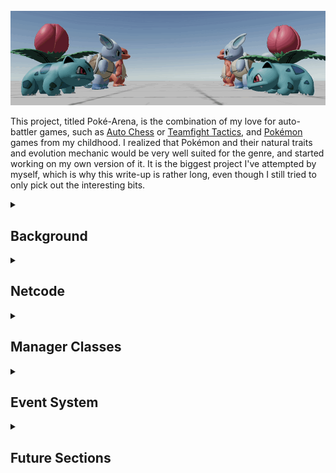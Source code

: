 <br />

<img src="resources/writeups/poke-arena/banner.gif" alt="Banner" class="centered banner shadow">

This project, titled Poké-Arena, is the combination of my love for auto-battler games, such as [Auto Chess](https://ac.dragonest.com/en) or [Teamfight Tactics](https://teamfighttactics.leagueoflegends.com/en-gb/), and [Pokémon](https://www.pokemon.com/uk) games from my childhood. I realized that Pokémon and their natural traits and evolution mechanic would be very well suited for the genre, and started working on my own version of it. It is the biggest project I've attempted by myself, which is why this write-up is rather long, even though I still tried to only pick out the interesting bits.

<details>
  <summary>
    <h2>Background</h2>
  </summary><br />

This project started from a passion for the underlying games and genres, as well as for game development. Due to licensing issues this would create with the Pokémon trademark, I never intended to publish this game, and always saw it more as a hobby project and learning experience.

I knew from the start that this would be an ambitious project, but ambitious was just the start of it. After weeks of preparing the core mechanics, code and systems infrastructure, and the base visuals, which included a tedious process of importing 3D models from my own [Pokémon Sun](https://www.pokemon.com/us/pokemon-video-games/pokemon-sun-and-pokemon-moon/) game, I decided to add multiplayer functionality.

As this was something I had never tackled before, and I wanted to make as good of a multiplayer experience as possible, preventing common methods of cheating, this required a complete refactoring of most of the code. While I'm still happy to have done it in this order, the process of converting the existing codebase to include multiplayer took about as long as making the original code.

<hr></details>

<details>
  <summary>
    <h2>Netcode</h2>
  </summary><br />

To get started on the netcode, something I had never tackled before this project, I researched different multiplayer engines for Unity, and ended up settling on the [Photon Multiplayer Engine](https://www.photonengine.com), specifically [Photon Bolt](https://doc.photonengine.com/bolt/current/getting-started/overview#) (now [Photon Fusion](https://doc.photonengine.com/fusion/current/getting-started/fusion-intro)). As a native Unity Asset, this offered great functionality for creating true multiplayer games, such as matchmaking, server & client separation, an authoritative server with client-side prediction, and more.

I looked into what makes good netcode, and quickly decided on a fully separate server to host the game and handle all gameplay logic, while clients would only act as a window to the current state of the game and as a UI for the users. Other options included having one of the clients be a server, which allows a malevolent client to be able to modify the game and cheat to give themselves an advantage. A dedicated server could still be hosted by a player of the game as a separate application to the client application, but would also allow external hosting where modifications become impossible.

```cs
[BoltGlobalBehaviour]
[BoltGlobalBehaviour(BoltNetworkModes.Server)]
[BoltGlobalBehaviour(BoltNetworkModes.Client)]
```

Either of the above lines above can be added as an annotation just before a class declaration to allow Bolt to automatically create an instance of the class which lives together with Bolt. Adding `BoltNetworkModes.Server` or `BoltNetworkModes.Client` as a parameter makes such an instance only be created on the Server or Client, respectively. Omitting it instantiates it on both Server and Client.

<img src="resources/writeups/poke-arena/netcode-basic.gif" alt="Netcode Example" class="centered banner shadow">

This clip shows an example of two clients running through Bolt's built-in debug mode, allowing multiple windows to run as server or clients, as desired. In this example, the two visible clients are direct opponents, meaning they share a board. Purchasing a unit on one client can be seen on the opposite end of the other client's screen. All actions, including evolutions and their animations, trigger on all clients.

<details open>
  <summary>
    <h2>Client-Side Prediction</h2>
  </summary><br />

The netcode also features client-side prediction. While a game like this does not require highly complex client-side prediction, it can still provide a smoother user experience in some cases. For example, when a player picks up a unit to place it somewhere else on the board, that action should be instantly reflected, and shouldn't first have to be confirmed by the server, so that the action remains responsive for the user.

<img src="resources/writeups/poke-arena/netcode-client-side-prediction.gif" alt="Netcode Example" class="centered banner shadow">

This clip shows exactly that, where a unit that is picked up is handled immediately on the client. Only when the unit is placed on a slot on the board, does the server get involved, confirming whether the move is possible, before updating all clients. This also works for swapping two units' places, as also seen in the clip. All these positional updates are received and shown by the other client(s) as well.

</details>

<hr></details>

<details>
  <summary>
    <h2>Manager Classes</h2>
  </summary><br />

I decided to go with a number of manager classes to handle general gameplay logic, such as [`InputMan`], [`UIMan`] or more niche ones like [`PlayerEvolutionMan`]. These are mostly classes of which only one instance is necessary, which is why I opted to implement them using the [Singleton Design Pattern](https://en.wikipedia.org/wiki/Singleton_pattern), which limits the number of instances of the class to one, while allowing global access to the instance. This was particularly useful in combination with the heavy use of events in this project, as subscribing to events from these manager classes could now be performed seamlessly.

<details open>
  <summary>
    <h3>Naming and Hierarchy</h3>
  </summary><br />

The manager classes having the `Player` prefix are all scripts that are run server-side with one instance per player, and are components of Player game objects in Unity. For example, in an 8-player game, the server holds 8 instances of [`PlayerLevelMan`], 8 instances of [`PlayerFinanceMan`], 8 instances of [`PlayerBoardMan`], and so forth. All of these managers inherit from the [`PlayerManager`] class, which provides simple common functionality _(the inheritance from `GlobalEventListener` is due to the Photon Bolt Framework, explained in the [Global Events](#global-events) section)_.

<div class="code-snippet" csname="PlayerManager"><a target="_blank" href="https://github.com/mariuskilian/Poke-Arena/blob/master/Assets/Scripts/Server/PerPlayer/PlayerManager.cs">⠀</a></div>

```cs
public class PlayerManager : GlobalEventListener {
  protected Player player;

  protected void Awake() { player = GetComponent<Player>(); }

  public bool IsThisPlayer(BoltConnection connection) {
    return player.Connection == connection;
  }
}
```

</details>

<hr></details>

<details>
  <summary>
    <h2>Event System</h2>
  </summary><br />

<details>
  <summary>
    <h3>Local Events</h3>
  </summary><br />

Within the project, many components respond reactively to something another component triggers. For this, I use C# [Actions](https://learn.microsoft.com/en-us/dotnet/api/system.action-1?view=net-7.0), a specific type of [Delegates](https://learn.microsoft.com/en-us/dotnet/csharp/programming-guide/delegates/) with a `void` return type. This allows a _publisher_ to send out an event, and all _subscribers_ to respond, allowing the publisher to determine the time of the execution, and the subscribers to determine the specific behavior. With the way they are used in this project, nothing needs to be returned since this type of communication is one-way, which is why the `void` return type is enough.

Further, some components need to react to a high variety of different publishers, which is why, throughout the codebase, classes have the method `private void SubscribeLocalEventHandlers()`, which always handles all the subscriptions. This method is inside any component that subscribes to any delegate, in order to keep the code consistent and readable. Here is an example from the class [`UIMan`] (User Interface Manager). The Store UI reacts, for example, to the following:

- Shows at the start of the game
- Needs to update when a unit is caught from the store
- Needs to update on a store refresh (can be manually triggered or is triggered each round)
- Hides while a board unit is selected with the shop opened, and re-shows when that unit is dropped
- User manually showing/hiding the store UI

<div class="code-snippet" csname="UIMan"><a target="_blank" href="https://github.com/mariuskilian/Poke-Arena/blob/f27d920b8b45b620df1d2a126aa1b886bdc6777d/Assets/Scripts/Client/UI/UIMan.cs#L49">⠀</a></div>

```cs
private void SubscribeLocalEventHandlers() {
  var global = ClientGlobalEventMan.Instance;
  global.GameStartEvent += HandleGameStartEvent;
  global.UnitCaughtEvent += HandleUnitCaughtEvent;
  global.NewStoreEvent += HandleNewStoreEvent;

  var selection = SelectionMan.Instance;
  selection.UnitSelectEvent += HandleUnitSelectEvent;
  selection.UnitDeselectOnBoardBenchEvent += HandleUnitDeselectEvent;

  var input = InputMan.Instance;
  input.ToggleStoreEvent += HandleToggleStoreEvent;

  var store = ClientStoreMan.Instance;
  store.UnitArrivedInStoreEvent += HandleUnitArrivedInStoreEvent;
}
```

Each of the `Handle`-methods then respond in the appropriate way. To continue the example of the [`UIMan`] class, these are its `Handle`-methods:

<div class="code-snippet" csname="UIMan"><a target="_blank" href="https://github.com/mariuskilian/Poke-Arena/blob/f27d920b8b45b620df1d2a126aa1b886bdc6777d/Assets/Scripts/Client/UI/UIMan.cs#L66">⠀</a></div>

```cs
private void HandleToggleStoreEvent() { SetStoreActive(!store.activeSelf); }
private void HandleUnitSelectEvent(BoardUnit _) { if (store.activeSelf) SetStoreActive(!(forcedHidden = true)); }
private void HandleUnitDeselectEvent(BoardUnit _u, Vector3 _v, bool _b) { if (forcedHidden) SetStoreActive(!(forcedHidden = false)); }
private void HandleGameStartEvent() { SetStoreActive(true); }
private void HandleUnitArrivedInStoreEvent(StoreUnit _, int storeIdx) { ActivateCatchButton(storeIdx); }
private void HandleUnitCaughtEvent(int storeIdx) { DeactivateCatchButton(storeIdx); }
private void HandleNewStoreEvent(StoreUnit[] _) { for (int idx = 0; idx < PlayerStoreMan.StoreSize; idx++) DeactivateCatchButton(idx); }
```

This is just one of the ways the different components interact each other. The modular approach allows new components to easily come in and subscribe to existing events, for example when adding audio effects. Here, an audio manager could easily subscribe to relevant events to play audio queues at the right times.

<hr></details>

<details>
  <summary>
    <h3>Global Events</h3>
  </summary><br />

<div class="image-container inline-right">
  <img src="resources/writeups/poke-arena/bolt-events.png" alt="Bolt Events UI"> <!-- Adjust width as needed -->
</div>

Some events required communication between two separate instances, generally server to one or more clients, or a client to the server. For these, I used Photon Bolt's event system. For this, I had to first create all necessary events using Bolt's UI within Unity, to then allow Bolt to compile these events into interfaces, which are inherited by the `GlobalEventListener` Bolt class, which is supplied with several methods of type `public virtual void OnEvent`, with a single parameter as the type of event. These `OnEvent` methods then have to be overridden by a class trying to react to the event. This code snippet shows these compiled methods being created:

<a class="clear"></a>

<div class="code-snippet no-link" csname="GlobalEventListener"><a>⠀</a></div>

```cs
public class GlobalEventListener : GlobalEventListenerBase, IStoreNewStoreEventListener, IStoreUnitCaughtEventListener, IClientEventManInitializedEventListener,
  IClientTryCatchUnitEventListener, IClientTryRerollStoreEventListener, IClientUnitDeselectEventListener, IClientTryBuyExpEventListener, IGameStartEventListener
{
  public virtual void OnEvent(StoreNewStoreEvent evnt) { }
  public virtual void OnEvent(StoreUnitCaughtEvent evnt) { }
  public virtual void OnEvent(ClientEventManInitializedEvent evnt) { }
  public virtual void OnEvent(ClientTryCatchUnitEvent evnt) { }
  public virtual void OnEvent(ClientTryRerollStoreEvent evnt) { }
  public virtual void OnEvent(ClientUnitDeselectEvent evnt) { }
  public virtual void OnEvent(ClientTryBuyExpEvent evnt) { }
  public virtual void OnEvent(GameStartEvent evnt) { }
}
```

Classes that wish to send or react to these events need to inherit from `GlobalEventListener`, such as the following example of the [`PlayerLevelMan`], which handles the players experience level. This is a server-side component, with one instance for each player, and inherits from [`PlayerManager`], which, as described in the [Naming and Hierarchy](#naming-and-hierarchy) section, inherits from `GlobalEventListener`, and runs server-side with one instance per player. It receives the global event that a client triggers when attempting to purchase experience points from money, named `ClientTryBuyExpEvent`, and first checks that this instance of [`PlayerLevelMan`] is the one responsible for the player that triggered the event.

<div class="code-snippet" csname="PlayerLevelMan"><a target="_blank" href="https://github.com/mariuskilian/Poke-Arena/blob/f27d920b8b45b620df1d2a126aa1b886bdc6777d/Assets/Scripts/Server/PerPlayer/PlayerManagers/ResourceManagers/PlayerLevelMan.cs#L18">⠀</a></div>

```cs
public override void OnEvent(ClientTryBuyExpEvent evnt) {
  if (!IsThisPlayer(evnt.RaisedBy)) return;
  if (Level == MaxLevel) return;
  if (!player.GetPlayerMan<PlayerFinanceMan>().TryBuyExp()) return;
  AddExp(ExpPerBuy);
}
```

The second guard clause checks whether the player already achieved the maximum level, in which case experience also could no longer be bought. If the guard clause gets passed, the player can attempt to buy experience. However, this is only possible if the player has enough money to buy the experience. Therefore, the method then gets the [`PlayerFinanceMan`], using a custom `GetPlayerMan` method that the player instance has. This allows quick access to any wanted [`PlayerManager`] class. 

The `TryBuyExp()` method of the player's [`PlayerFinanceMan`] class is then called, which attempts to spend the money necessary for buying experience, and returns whether it was successful. If it was successful, the money is already spent, and the experience is added to the player.

Server-side, handling global events is done on a class-by class basis, meaning that they are handled directly in the classes that need to react to the global events. This is, because most global events only trigger individual classes, and don't require a long list of classes to react to events. However, the clients do, which is why it was important to come up with a system to bridge local and global events while keeping the code readable and maintainable.

<hr></details>

<details>
  <summary>
    <h3>Bridging Local and Global Events</h3>
  </summary><br />

A lot of reactions to events happen client-side. For example, as the server updates the game state, it will send out this information as a global event to the clients, which then have to react accordingly, in order to display the correct game state. This includes the units that are in the store, unit repositions, evolutions, some animations and more. This can be for both: units that a given client owns (their own playable units); and other players' units, as all clients should update the positions and state of all players' units. For this, I created a client-side class called [`ClientGlobalEventMan`] to handle the communication between global and local events.

<details open>
  <summary>
    <h4>Global &rarr; Local</h4>
  </summary><br />

To handle incoming global Bolt events, each global event is handled, and a local event is invoked, which is then handled normally by the rest of the client codebase. In some cases, some extra steps are taken, like when the `StoreNewStoreEvent` is triggered, receiving the Bolt Entities (entities that exist in the network) with the network IDs passed by the global event (`evnt.UnitX`), to receive the actual units, which are then passed to the local event.

<div class="code-snippet" csname="ClientGlobalEventMan"><a target="_blank" href="https://github.com/mariuskilian/Poke-Arena/blob/f27d920b8b45b620df1d2a126aa1b886bdc6777d/Assets/Scripts/Client/ClientGlobalEventMan.cs#L18">⠀</a></div>

```cs
public Action GameStartEvent;
public Action<StoreUnit[]> NewStoreEvent;
public Action<int> UnitCaughtEvent;

public override void OnEvent(GameStartEvent evnt) { GameStartEvent?.Invoke(); }

public override void OnEvent(StoreNewStoreEvent evnt) {
  StoreUnit[] Units = {
    BoltNetwork.FindEntity( evnt.Unit1 ).GetComponent< StoreUnit >(),
    BoltNetwork.FindEntity( evnt.Unit2 ).GetComponent< StoreUnit >(),
    BoltNetwork.FindEntity( evnt.Unit3 ).GetComponent< StoreUnit >(),
    BoltNetwork.FindEntity( evnt.Unit4 ).GetComponent< StoreUnit >(),
    BoltNetwork.FindEntity( evnt.Unit5 ).GetComponent< StoreUnit >()
  };
  NewStoreEvent?.Invoke(Units);
}

public override void OnEvent(StoreUnitCaughtEvent evnt) { UnitCaughtEvent?.Invoke(evnt.StoreIdx); }
```

</details>

<details open>
  <summary>
    <h4>Local &rarr; Global</h4>
  </summary><br />

Local events that need to be sent globally are handled similarly. They are subscribed to as described in the earlier [Local Events](#local-events) section. Here's the code snippet for this subscription, as a bit of a recap.

<div class="code-snippet" csname="ClientGlobalEventMan"><a target="_blank" href="https://github.com/mariuskilian/Poke-Arena/blob/f27d920b8b45b620df1d2a126aa1b886bdc6777d/Assets/Scripts/Client/ClientGlobalEventMan.cs#L46">⠀</a></div>

```cs
private void SubscribeLocalEventHandlers() {
  var UI = UIMan.Instance;
  UI.TryCatchUnitEvent += HandleTryCatchUnitEvent;

  var input = InputMan.Instance;
  input.TryRerollStoreEvent += HandleTryRerollStoreEvent;
  input.TryBuyExpEvent += HandleTryBuyExpEvent;

  var select = SelectionMan.Instance;
  select.UnitDeselectOnBoardBenchEvent += HandleUnitDeselectEvent;
}
```

Then, each of the `Handle{...}Event` classes does its relevant setup for things the global event needs sent with it, and triggers the relevant global event. Passing the `GlobalTargets.OnlyServer` parameter to the `Create` function means the event is not sent to other clients.

<div class="code-snippet" csname="ClientGlobalEventMan"><a target="_blank" href="https://github.com/mariuskilian/Poke-Arena/blob/f27d920b8b45b620df1d2a126aa1b886bdc6777d/Assets/Scripts/Client/ClientGlobalEventMan.cs#L58">⠀</a></div>

```cs
private void HandleTryCatchUnitEvent(int idx) {
  var evnt = ClientTryCatchUnitEvent.Create(GlobalTargets.OnlyServer);
  evnt.StoreIdx = idx;
  evnt.Send();
}
```

```cs
private void HandleTryRerollStoreEvent() {
  ClientTryRerollStoreEvent.Create(GlobalTargets.OnlyServer).Send();
}
```

```cs
private void HandleTryBuyExpEvent() {
  ClientTryBuyExpEvent.Create(GlobalTargets.OnlyServer).Send();
}
```

```cs
private void HandleUnitDeselectEvent(BoardUnit unit, Vector3 clickPos, bool clickedBoard) {
  var evnt = ClientUnitDeselectEvent.Create(GlobalTargets.OnlyServer);
  evnt.Unit = unit.entity.NetworkId;
  evnt.ClickPosition = clickPos;
  evnt.ClickedBoard = clickedBoard;
  evnt.Send();
}
```

</details>

</details>

<hr></details>

<details>
  <summary>
    <h2>Future Sections</h2>
  </summary><br />

These are some topics I didn't yet have the time to write about and want to add to this page in the future:

- Animations
- Shaders
- Systems
  - Board & Bench
  - Evolution
  - Unit Pools
- Settings
- Editor Scripts

<hr></details>

<!-- Classes -->

[`PlayerLevelMan`]: https://github.com/mariuskilian/Poke-Arena/blob/master/Assets/Scripts/Server/PerPlayer/PlayerManagers/ResourceManagers/PlayerLevelMan.cs
[`InputMan`]: https://github.com/mariuskilian/Poke-Arena/blob/master/Assets/Scripts/Client/InputMan.cs
[`UIMan`]: https://github.com/mariuskilian/Poke-Arena/blob/master/Assets/Scripts/Client/UI/UIMan.cs
[`PlayerEvolutionMan`]: https://github.com/mariuskilian/Poke-Arena/blob/master/Assets/Scripts/Server/PerPlayer/PlayerManagers/PlayerEvolutionMan.cs
[`PlayerFinanceMan`]: https://github.com/mariuskilian/Poke-Arena/blob/master/Assets/Scripts/Server/PerPlayer/PlayerManagers/ResourceManagers/PlayerFinanceMan.cs
[`PlayerBoardMan`]: https://github.com/mariuskilian/Poke-Arena/blob/master/Assets/Scripts/Server/PerPlayer/PlayerManagers/PlayerBoardMan.cs
[`PlayerManager`]: https://github.com/mariuskilian/Poke-Arena/blob/master/Assets/Scripts/Server/PerPlayer/PlayerManager.cs
[`ClientGlobalEventMan`]: https://github.com/mariuskilian/Poke-Arena/blob/master/Assets/Scripts/Client/ClientGlobalEventMan.cs
